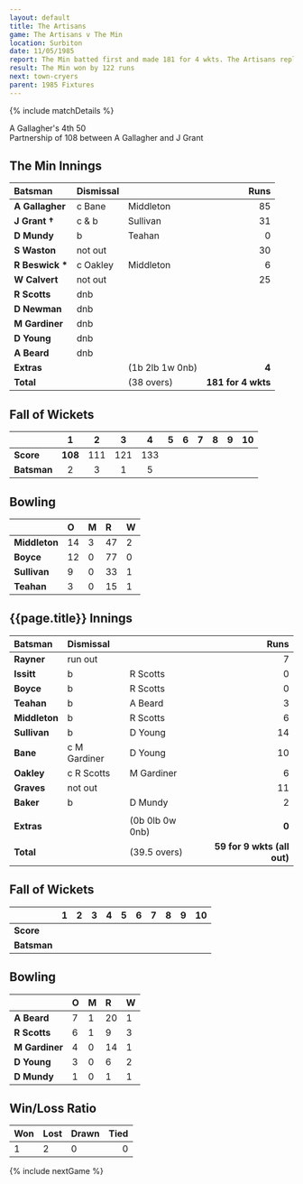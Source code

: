 ```yaml
---
layout: default
title: The Artisans
game: The Artisans v The Min
location: Surbiton
date: 11/05/1985
report: The Min batted first and made 181 for 4 wkts. The Artisans replied with 59 for 9 wkts (all out).
result: The Min won by 122 runs
next: town-cryers
parent: 1985 Fixtures
---
```


{% include matchDetails %}

A Gallagher's 4th 50<br />
Partnership of 108 between A Gallagher and J Grant

## The Min Innings

| Batsman | Dismissal |  | Runs |
|:---|:---|---|---:|
| **A Gallagher** | c Bane | Middleton | 85 |
| **J Grant &#8224;** | c & b | Sullivan | 31 |
| **D Mundy** | b | Teahan | 0 |
| **S Waston** | not out |  | 30 |
| **R Beswick &#42;** | c Oakley  | Middleton | 6 |
| **W Calvert** | not out |  | 25 |
| **R Scotts** | dnb |  |  |
| **D Newman** | dnb |  |  |
| **M Gardiner** | dnb |  |  |
| **D Young** | dnb |  |  |
| **A Beard** | dnb |  |  |
| **Extras** | | (1b 2lb 1w 0nb) | **4** |
| **Total** | | (38 overs) | **181 for 4 wkts** |

## Fall of Wickets

| | 1 | 2 | 3 | 4 | 5 | 6 | 7 | 8 | 9 | 10 |
|---|:---:|:---:|:---:|:---:|:---:|:---:|:---:|:---:|:---:|:---:|
| **Score** | **108** | 111 | 121 | 133 |  |  |  |  |  |  |
| **Batsman** | 2 | 3 | 1 | 5 |  |  |  |  |  |  |

## Bowling

| | O | M | R | W |
|---|:---|:---|:---|:---|
| **Middleton** | 14 | 3 | 47 | 2 |
| **Boyce** | 12 | 0 | 77 | 0 |
| **Sullivan** | 9 | 0 | 33 | 1 |
| **Teahan** | 3 | 0 | 15 | 1 |
 
## {{page.title}} Innings

| Batsman | Dismissal |  | Runs |
|:---|:---|---|---:|
| **Rayner** | run out |  | 7 |
| **Issitt** | b | R Scotts | 0 |
| **Boyce** | b | R Scotts | 0 |
| **Teahan** | b | A Beard | 3 |
| **Middleton** | b | R Scotts | 6 |
| **Sullivan** | b | D Young | 14 |
| **Bane** | c M Gardiner | D Young | 10 |
| **Oakley** | c R Scotts | M Gardiner | 6 |
| **Graves** | not out |  | 11 |
| **Baker** | b | D Mundy | 2 |
|  |  |  |  |
| **Extras** | | (0b 0lb 0w 0nb) | **0** |
| **Total** | | (39.5 overs) | **59 for 9 wkts (all out)** |

## Fall of Wickets

| | 1 | 2 | 3 | 4 | 5 | 6 | 7 | 8 | 9 | 10 |
|---|:---:|:---:|:---:|:---:|:---:|:---:|:---:|:---:|:---:|:---:|
| **Score** |  |  |  |  |  |  |  |  |  |  |
| **Batsman** |  |  |  |  |  |  |  |  |  |  |  |

## Bowling

| | O | M | R | W |
|---|:---|:---|:---|:---|
| **A Beard** | 7 | 1 | 20 | 1 |
| **R Scotts** | 6 | 1 | 9 | 3 |
| **M Gardiner** | 4 | 0 | 14 | 1 |
| **D Young** | 3 | 0 | 6 | 2 |
| **D Mundy** | 1 | 0 | 1 | 1 |

## Win/Loss Ratio

| Won | Lost | Drawn | Tied |
|:---|:---|:---|---:|
| 1 | 2 | 0 | 0 |

{% include nextGame %}